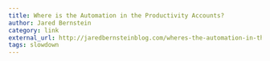 ```yaml
---
title: Where is the Automation in the Productivity Accounts?
author: Jared Bernstein
category: link
external_url: http://jaredbernsteinblog.com/wheres-the-automation-in-the-productivity-accounts/
tags: slowdown
---
```

